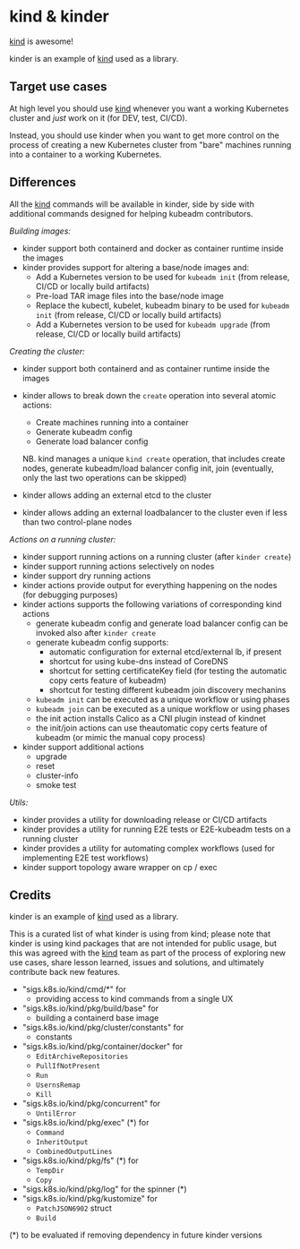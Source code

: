 # kind & kinder

[kind](https://github.com/kubernetes-sigs/kind) is awesome!

kinder is an example of [kind](https://github.com/kubernetes-sigs/kind) used as a library.

## Target use cases

At high level you should use [kind](https://github.com/kubernetes-sigs/kind) whenever you want
a working Kubernetes cluster and _just_ work on it (for DEV, test, CI/CD).

Instead, you should use kinder when you want to get more control on the process of creating a
new Kubernetes cluster from "bare" machines running into a container to a working Kubernetes.

## Differences

All the [kind](https://github.com/kubernetes-sigs/kind) commands will be available in kinder,
side by side with additional commands designed for helping kubeadm contributors.

_Building images:_
- kinder support both containerd and docker as container runtime inside the images
- kinder provides support for altering a base/node images and:
     - Add a Kubernetes version to be used for `kubeadm init` (from release, CI/CD or locally build artifacts)
     - Pre-load  TAR image files into the base/node image
     - Replace the kubectl, kubelet, kubeadm binary to be used for `kubeadm init` (from release, CI/CD or locally
       build artifacts)
     - Add a Kubernetes version to be used for `kubeadm upgrade` (from release, CI/CD or locally build artifacts)

_Creating the cluster:_
- kinder support both containerd and as container runtime inside the images
- kinder allows to break down the `create` operation into several atomic actions:
    - Create machines running into a container
    - Generate kubeadm config
    - Generate load balancer config

  NB. kind manages a unique `kind create` operation, that includes create nodes, generate kubeadm/load balancer
  config init, join (eventually, only the last two operations can be skipped)
- kinder allows adding an external etcd to the cluster
- kinder allows adding an external loadbalancer to the cluster even if less than two control-plane nodes

_Actions on a running cluster:_
- kinder support running actions on a running cluster (after `kinder create`)
- kinder support running actions selectively on nodes
- kinder support dry running actions
- kinder actions provide output for everything happening on the nodes (for debugging purposes)
- kinder actions supports the following variations of corresponding kind actions
    - generate kubeadm config and generate load balancer config can be invoked also after `kinder create`
    - generate kubeadm config supports:
        - automatic configuration for external etcd/external lb, if present
        - shortcut for using kube-dns instead of CoreDNS
        - shortcut for setting certificateKey field (for testing the automatic copy certs feature of kubeadm)
        - shortcut for testing different kubeadm join discovery mechanins
    - `kubeadm init` can be executed as a unique workflow or using phases
    - `kubeadm join` can be executed as a unique workflow or using phases
    - the init action installs Calico as a CNI plugin instead of kindnet
    - the init/join actions can use  theautomatic copy certs feature of kubeadm (or mimic the manual copy process)
- kinder support additional actions
    - upgrade
    - reset
    - cluster-info
    - smoke test

_Utils:_
- kinder provides a utility for downloading release or CI/CD artifacts
- kinder provides a utility for running E2E tests or E2E-kubeadm tests on a running cluster
- kinder provides a utility for automating complex workflows (used for implementing E2E test workflows)
- kinder support topology aware wrapper on cp / exec

## Credits

kinder is an example of [kind](https://github.com/kubernetes-sigs/kind) used as a library.

This is a curated list of what kinder is using from kind; please note that kinder is using
kind packages that are not intended for public usage, but this was agreed with the
[kind](https://github.com/kubernetes-sigs/kind) team as part of the process of exploring
new use cases, share lesson learned, issues and solutions, and ultimately contribute
back new features.

- "sigs.k8s.io/kind/cmd/*" for
    - providing access to kind commands from a single UX
- "sigs.k8s.io/kind/pkg/build/base" for
    - building a containerd base image
- "sigs.k8s.io/kind/pkg/cluster/constants" for
    - constants
- "sigs.k8s.io/kind/pkg/container/docker" for
    - `EditArchiveRepositories`
    - `PullIfNotPresent`
    - `Run`
    - `UsernsRemap`
    - `Kill`
- "sigs.k8s.io/kind/pkg/concurrent" for
    - `UntilError`
- "sigs.k8s.io/kind/pkg/exec" (*) for
    - `Command`
    - `InheritOutput`
    - `CombinedOutputLines`
- "sigs.k8s.io/kind/pkg/fs" (*) for
    - `TempDir`
    - `Copy`
- "sigs.k8s.io/kind/pkg/log" for the spinner (*)
- "sigs.k8s.io/kind/pkg/kustomize" for
    - `PatchJSON6902` struct
    - `Build`

(*) to be evaluated if removing dependency in future kinder versions
